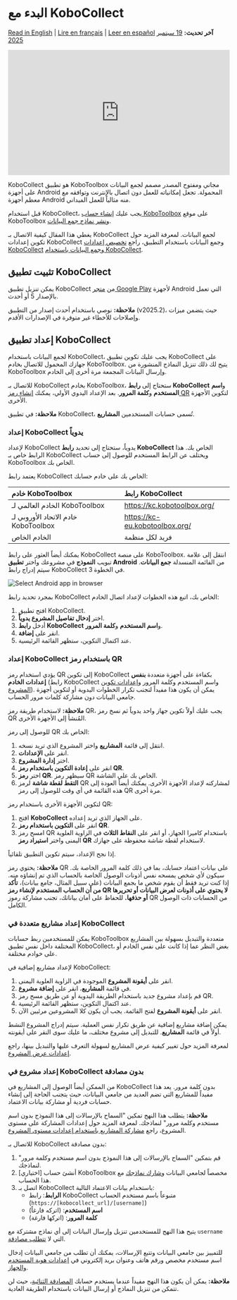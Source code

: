 # البدء مع KoboCollect
<a href="../kobocollect_on_android_latest.html">Read in English</a> | <a href="../fr/kobocollect_on_android_latest.html">Lire en français</a> | <a href="../es/kobocollect_on_android_latest.html">Leer en español</a>
**آخر تحديث:** <a href="https://github.com/kobotoolbox/docs/blob/562abda7896f1c80c1863f158d61432fa915a52f/source/kobocollect_on_android_latest.md" class="reference">19 سبتمبر 2025</a>

<iframe src="https://www.youtube.com/embed/qC2Bz8jZkIM?si=xSyTOxOMR6nE8tum" style="width: 100%; aspect-ratio: 16 / 9; height: auto; border: 0;" title="YouTube video player" frameborder="0" allow="accelerometer; autoplay; clipboard-write; encrypted-media; gyroscope; picture-in-picture; web-share" allowfullscreen></iframe>

KoboCollect هو تطبيق KoboToolbox مجاني ومفتوح المصدر مصمم لجمع البيانات على أجهزة Android المحمولة. تجعل إمكانياته للعمل دون اتصال بالإنترنت وتوافقه مع معظم أجهزة Android منه مثالياً للعمل الميداني.

قبل استخدام KoboCollect، يجب عليك [إنشاء حساب KoboToolbox](https://support.kobotoolbox.org/creating_account.html) على موقع KoboToolbox و[نشر نماذج جمع البيانات](https://support.kobotoolbox.org/quick_start.html).

<p class="note">
    يغطي هذا المقال كيفية الاتصال بـ KoboCollect لجمع البيانات. لمعرفة المزيد حول تكوين إعدادات KoboCollect وجمع البيانات باستخدام التطبيق، راجع <a href="https://support.kobotoolbox.org/kobocollect_settings.html">تخصيص إعدادات KoboCollect</a> و<a href="https://support.kobotoolbox.org/data_collection_kobocollect.html">جمع البيانات باستخدام KoboCollect</a>.
</p>

## تثبيت تطبيق KoboCollect

يمكن تنزيل تطبيق KoboCollect من [متجر Google Play](https://play.google.com/store/apps/details?id=org.koboc.collect.android) لأجهزة Android التي تعمل بالإصدار 5 أو أحدث.

<p class="note">
    <strong>ملاحظة:</strong> نوصي باستخدام أحدث إصدار من التطبيق (v2025.2)، حيث يتضمن ميزات وإصلاحات للأخطاء غير متوفرة في الإصدارات الأقدم.
</p>

## إعداد تطبيق KoboCollect

لجمع البيانات باستخدام KoboCollect، يجب عليك تكوين تطبيق KoboCollect على جهازك المحمول للاتصال بخادم KoboToolbox. يتيح لك ذلك تنزيل النماذج المنشورة من KoboToolbox وإرسال البيانات المجمعة مرة أخرى إلى الخادم.

للاتصال بـ KoboCollect بخادم KoboToolbox، ستحتاج إلى **رابط KoboCollect** و**اسم المستخدم** و**كلمة المرور**. بعد الإعداد اليدوي الأولي، يمكنك [إنشاء رمز QR](https://support.kobotoolbox.org/kobocollect_on_android_latest.html#setting-up-kobocollect-with-a-qr-code) لتكوين الأجهزة الأخرى.

<p class="note">
    <strong>ملاحظة:</strong> في تطبيق KoboCollect، تُسمى حسابات المستخدمين <strong>المشاريع</strong>.
</p>

### إعداد KoboCollect يدوياً
لإعداد KoboCollect يدوياً، ستحتاج إلى تحديد **رابط KoboCollect** الخاص بك. هذا الرابط خاص بـ KoboCollect ويختلف عن الرابط المستخدم للوصول إلى حساب KoboToolbox الخاص بك.

يعتمد رابط KoboCollect الخاص بك على خادم حسابك:

| **خادم KoboToolbox**    | **رابط KoboCollect**                     |
| :----------------- | :--------------------------------------------- |
| الخادم العالمي لـ KoboToolbox               | https://kc.kobotoolbox.org/ |
| خادم الاتحاد الأوروبي لـ KoboToolbox      | https://kc-eu.kobotoolbox.org/ |
| الخادم الخاص           | فريد لكل منظمة            |

يمكنك أيضاً العثور على رابط KoboCollect على منصة KoboToolbox. انتقل إلى علامة تبويب **النموذج** في مشروعك واختر **تطبيق Android** من القائمة المنسدلة **جمع البيانات**. سيتم إدراج رابط KoboCollect في الخطوة 3.

![Select Android app in browser](images/kobocollect_on_android_latest/select_android_app_in_browser.png)

بمجرد تحديد رابط KoboCollect الخاص بك، اتبع هذه الخطوات لإعداد اتصال الخادم:

1. افتح تطبيق KoboCollect.
2. اختر **إدخال تفاصيل المشروع يدوياً**.
3. أدخل **رابط KoboCollect** و**اسم المستخدم** و**كلمة المرور**.
4. انقر على **إضافة**.
5. عند اكتمال التكوين، ستظهر القائمة الرئيسية.

### إعداد KoboCollect باستخدام رمز QR

يؤدي استخدام رمز QR إلى تكوين KoboCollect بكفاءة على أجهزة متعددة **بنفس إعدادات الخادم** (رابط KoboCollect واسم المستخدم وكلمة المرور و<a href="https://support.kobotoolbox.org/kobocollect_settings.html">إعدادات تكوين المشروع</a>). يمكن أن يكون هذا مفيداً لتجنب تكرار الخطوات اليدوية أو لتكوين أجهزة جامعي البيانات دون مشاركة كلمات مرور الحساب.

<p class="note">
    <strong>ملاحظة:</strong> لاستخدام طريقة رمز QR، يجب عليك أولاً تكوين جهاز واحد يدوياً ثم نسخ رمز QR المُنشأ إلى الأجهزة الأخرى.
</p>

للوصول إلى رمز QR الخاص بك:

1. انتقل إلى قائمة **المشاريع** واختر المشروع الذي تريد نسخه.
2. انقر على **الإعدادات**.
3. اختر **إدارة المشروع**.
4. انقر على **إعادة التكوين باستخدام رمز QR**.
5. اختر **رمز QR**. سيظهر رمز QR الخاص بك على الشاشة.
6. **التقط لقطة شاشة** لرمز QR لمشاركته لإعداد الأجهزة الأخرى. يمكنك أيضاً العودة إلى هذه القائمة في أي وقت للوصول إلى رمز QR مرة أخرى.

لتكوين الأجهزة الأخرى باستخدام رمز QR:

1. افتح **KoboCollect** على الجهاز الذي تريد إعداده.
2. انقر على **التكوين باستخدام رمز QR**.
3. امسح رمز QR باستخدام كاميرا الجهاز، أو انقر على <i class="k-icon-more"></i> **النقاط الثلاث** في الزاوية العلوية اليمنى واختر **استيراد رمز QR** لاستخدام لقطة شاشة محفوظة على جهازك.

إذا نجح الإعداد، سيتم تكوين التطبيق تلقائياً.

<p class="note">
    <strong>ملاحظة:</strong> يحتوي رمز QR على بيانات اعتماد حسابك، بما في ذلك كلمة المرور الخاصة بك. سيكون لأي شخص يمسحه نفس أذونات الوصول الخاصة بالحساب الذي تم إنشاؤه منه. إذا كنت تريد فقط أن يقوم شخص ما بجمع البيانات (على سبيل المثال، جامع بيانات)، <strong>تأكد من أن الحساب المستخدم لإنشاء رمز QR لا يحتوي على أذونات لعرض البيانات أو تحريرها أو حذفها.</strong> للحفاظ على أمان بياناتك، تجنب مشاركة رموز QR من الحسابات ذات الوصول الكامل.
</p>

### إعداد مشاريع متعددة في KoboCollect

يمكن للمستخدمين ربط حسابات KoboToolbox متعددة والتبديل بسهولة بين المشاريع المختلفة داخل نفس تطبيق KoboCollect، بغض النظر عما إذا كانت على نفس الخادم أو على خوادم مختلفة.

لإعداد مشاريع إضافية في KoboCollect:

1. انقر على **أيقونة المشروع** الموجودة في الزاوية العلوية اليمنى.
2. في قائمة **المشاريع**، انقر على **إضافة مشروع**.
3. قم بإعداد مشروع جديد باستخدام الطريقة اليدوية أو عن طريق مسح رمز QR.
4. عند اكتمال التكوين، ستظهر القائمة الرئيسية.
5. انقر على **أيقونة المشروع** لفتح القائمة. يجب أن يكون كلا المشروعين مرئيين الآن.

يمكن إضافة مشاريع إضافية عن طريق تكرار نفس العملية. سيتم إدراج المشروع النشط أولاً في قائمة **المشاريع**. للتبديل إلى مشروع مختلف، ما عليك سوى النقر على أيقونته.

<p class="note">
    لمعرفة المزيد حول تغيير كيفية عرض المشاريع لسهولة التعرف عليها والتبديل بينها، راجع <a href="https://support.kobotoolbox.org/kobocollect_settings.html#project-display-settings">إعدادات عرض المشروع</a>.
</p>

### إعداد مشروع في KoboCollect بدون مصادقة

من الممكن أيضاً الوصول إلى المشاريع في KoboCollect بدون كلمة مرور. يعد هذا مفيداً للمشاريع التي تضم العديد من جامعي البيانات، حيث يتجنب الحاجة إلى إنشاء حسابات فردية أو مشاركة بيانات الاعتماد.

<p class="note">
    <strong>ملاحظة:</strong> يتطلب هذا النهج تمكين "السماح بالإرسالات إلى هذا النموذج بدون اسم مستخدم وكلمة مرور" لنماذجك. لمعرفة المزيد حول إعدادات المشاركة على مستوى المشروع، راجع <a href="https://support.kobotoolbox.org/project_sharing_settings.html">مشاركة المشاريع باستخدام إعدادات مستوى المشروع</a>.
</p>

للاتصال بـ KoboCollect بدون مصادقة:
1. قم بتمكين "السماح بالإرسالات إلى هذا النموذج بدون اسم مستخدم وكلمة مرور" لنماذجك.
2. [اختياري] أنشئ حساب KoboToolbox مخصصاً لجامعي البيانات و[شارك نماذجك](https://support.kobotoolbox.org/managing_permissions.html) مع هذا الحساب.
3. اتصل بـ KoboCollect باستخدام بيانات الاعتماد التالية:
    - **الرابط**: رابط KoboCollect متبوعاً باسم مستخدم الحساب (`https://[kobocollect_url]/[username]`)
    - **اسم المستخدم**: (اتركه فارغاً)
    - **كلمة المرور**: (اتركها فارغة)

يتيح هذا النهج للمستخدمين تنزيل وإرسال البيانات إلى أي نماذج مشتركة مع `username` التي لا [تتطلب مصادقة](https://support.kobotoolbox.org/project_sharing_settings.html).

للتمييز بين جامعي البيانات وتتبع الإرسالات، يمكنك أن تطلب من جامعي البيانات إدخال اسم مستخدم مخصص ورقم هاتف وعنوان بريد إلكتروني في [إعدادات هوية المستخدم والجهاز](https://support.kobotoolbox.org/kobocollect_settings.html#user-and-device-identity-settings).

<p class="note">
    <strong>ملاحظة:</strong> يمكن أن يكون هذا النهج مفيداً عندما يستخدم حسابك <a href="https://support.kobotoolbox.org/two_factor_authentication.html">المصادقة الثنائية</a>، حيث لن تتمكن من تنزيل النماذج أو إرسال البيانات باستخدام الطريقة العادية.
</p>